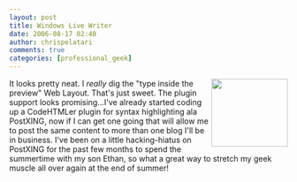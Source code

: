 ```yaml
---
layout: post
title: Windows Live Writer
date: 2006-08-17 02:40
author: chrispelatari
comments: true
categories: [professional_geek]
---
```


<p>
</p><p><img style="border-width:0;" height="123" src="http://tk3.storage.msn.com/x1pYnvNgmDsTvWPFoCy9eG7axwrUzd9OAWpGSO6B3x0g4TN1lViGRiMmpoyh5FHCIL8wfJxkTw8Tl_jMWjwlicOAmXi0YX7Sur6KMh_hD-O5XyhxQLT4TsQ-mDpxQpNwUOX8wpS9ButVI5SdcINlF5DbA" width="138" align="right" border="0" /> It looks pretty neat. I <em>really</em> dig the 
"type inside the preview" Web Layout. That's just sweet. The plugin support 
looks promising...I've already started coding up a CodeHTMLer plugin for syntax 
highlighting ala PostXING, now if I can get one going that will allow me to post 
the same content to more than one blog I'll be in business. I've been on a 
little hacking-hiatus on PostXING for the past few months to spend the 
summertime with my son Ethan, so what a great way to stretch my geek muscle all 
over again at the end of summer! </p>

